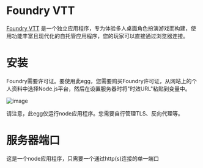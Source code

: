 # Foundry VTT
[Foundry VTT](https://foundryvtt.com/) 是一个独立应用程序，专为体验多人桌面角色扮演游戏而构建，使用功能丰富且现代化的自托管应用程序，您的玩家可以直接通过浏览器连接。

# 安装
Foundry需要许可证。要使用此egg，您需要购买Foundry许可证，从网站上的个人资料中选择Node.js平台，然后在设置服务器时将"时效URL"粘贴到变量中。

![image](https://user-images.githubusercontent.com/1012176/141174950-840fbf28-37d9-4244-8402-a72821458f41.png)

请注意，此egg仅运行node应用程序。您需要自行管理TLS、反向代理等。

# 服务器端口
这是一个node应用程序，只需要一个通过http(s)连接的单一端口 